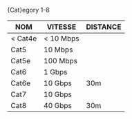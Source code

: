 {Cat}egory 1-8 


| NOM     | VITESSE   | DISTANCE |
| ------- | --------- | -------- |
| < Cat4e | < 10 Mbps |          |
| Cat5    | 10 Mbps   |          |
| Cat5e   | 100 Mbps  |          |
| Cat6    | 1 Gbps    |          |
| Cat6e   | 10 Gbps   | 30m      |
| Cat7    | 10 Gbps   |          |
| Cat8    | 40 Gbps   | 30m      |
